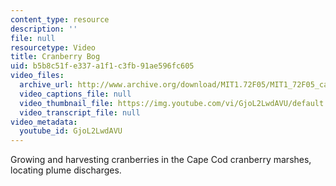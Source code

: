 ```yaml
---
content_type: resource
description: ''
file: null
resourcetype: Video
title: Cranberry Bog
uid: b5b8c51f-e337-a1f1-c3fb-91ae596fc605
video_files:
  archive_url: http://www.archive.org/download/MIT1.72F05/MIT1_72F05_cape_cod10_220k.mp4
  video_captions_file: null
  video_thumbnail_file: https://img.youtube.com/vi/GjoL2LwdAVU/default.jpg
  video_transcript_file: null
video_metadata:
  youtube_id: GjoL2LwdAVU
---
```


Growing and harvesting cranberries in the Cape Cod cranberry marshes, locating plume discharges.